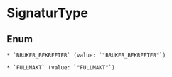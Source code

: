 
# SignaturType

## Enum


    * `BRUKER_BEKREFTER` (value: `"BRUKER_BEKREFTER"`)

    * `FULLMAKT` (value: `"FULLMAKT"`)



